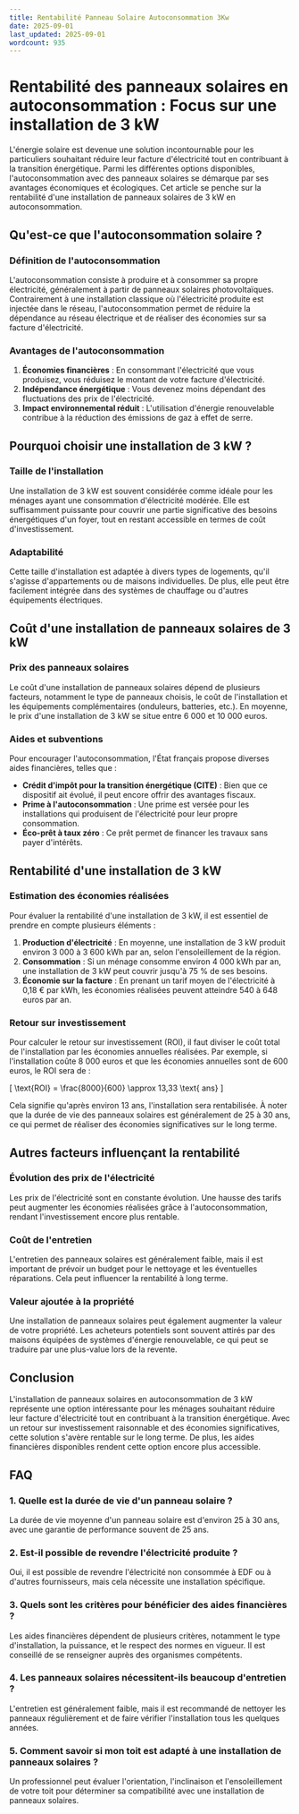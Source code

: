 ```yaml
---
title: Rentabilité Panneau Solaire Autoconsommation 3Kw
date: 2025-09-01
last_updated: 2025-09-01
wordcount: 935
---
```


# Rentabilité des panneaux solaires en autoconsommation : Focus sur une installation de 3 kW

L'énergie solaire est devenue une solution incontournable pour les particuliers souhaitant réduire leur facture d'électricité tout en contribuant à la transition énergétique. Parmi les différentes options disponibles, l'autoconsommation avec des panneaux solaires se démarque par ses avantages économiques et écologiques. Cet article se penche sur la rentabilité d'une installation de panneaux solaires de 3 kW en autoconsommation.

## Qu'est-ce que l'autoconsommation solaire ?

### Définition de l'autoconsommation

L'autoconsommation consiste à produire et à consommer sa propre électricité, généralement à partir de panneaux solaires photovoltaïques. Contrairement à une installation classique où l'électricité produite est injectée dans le réseau, l'autoconsommation permet de réduire la dépendance au réseau électrique et de réaliser des économies sur sa facture d'électricité.

### Avantages de l'autoconsommation

1. **Économies financières** : En consommant l'électricité que vous produisez, vous réduisez le montant de votre facture d'électricité.
2. **Indépendance énergétique** : Vous devenez moins dépendant des fluctuations des prix de l'électricité.
3. **Impact environnemental réduit** : L'utilisation d'énergie renouvelable contribue à la réduction des émissions de gaz à effet de serre.

## Pourquoi choisir une installation de 3 kW ?

### Taille de l'installation

Une installation de 3 kW est souvent considérée comme idéale pour les ménages ayant une consommation d'électricité modérée. Elle est suffisamment puissante pour couvrir une partie significative des besoins énergétiques d'un foyer, tout en restant accessible en termes de coût d'investissement.

### Adaptabilité

Cette taille d'installation est adaptée à divers types de logements, qu'il s'agisse d'appartements ou de maisons individuelles. De plus, elle peut être facilement intégrée dans des systèmes de chauffage ou d'autres équipements électriques.

## Coût d'une installation de panneaux solaires de 3 kW

### Prix des panneaux solaires

Le coût d'une installation de panneaux solaires dépend de plusieurs facteurs, notamment le type de panneaux choisis, le coût de l'installation et les équipements complémentaires (onduleurs, batteries, etc.). En moyenne, le prix d'une installation de 3 kW se situe entre 6 000 et 10 000 euros.

### Aides et subventions

Pour encourager l'autoconsommation, l'État français propose diverses aides financières, telles que :

- **Crédit d'impôt pour la transition énergétique (CITE)** : Bien que ce dispositif ait évolué, il peut encore offrir des avantages fiscaux.
- **Prime à l'autoconsommation** : Une prime est versée pour les installations qui produisent de l'électricité pour leur propre consommation.
- **Éco-prêt à taux zéro** : Ce prêt permet de financer les travaux sans payer d'intérêts.

## Rentabilité d'une installation de 3 kW

### Estimation des économies réalisées

Pour évaluer la rentabilité d'une installation de 3 kW, il est essentiel de prendre en compte plusieurs éléments :

1. **Production d'électricité** : En moyenne, une installation de 3 kW produit environ 3 000 à 3 600 kWh par an, selon l'ensoleillement de la région.
2. **Consommation** : Si un ménage consomme environ 4 000 kWh par an, une installation de 3 kW peut couvrir jusqu'à 75 % de ses besoins.
3. **Économie sur la facture** : En prenant un tarif moyen de l'électricité à 0,18 € par kWh, les économies réalisées peuvent atteindre 540 à 648 euros par an.

### Retour sur investissement

Pour calculer le retour sur investissement (ROI), il faut diviser le coût total de l'installation par les économies annuelles réalisées. Par exemple, si l'installation coûte 8 000 euros et que les économies annuelles sont de 600 euros, le ROI sera de :

\[ \text{ROI} = \frac{8000}{600} \approx 13,33 \text{ ans} \]

Cela signifie qu'après environ 13 ans, l'installation sera rentabilisée. À noter que la durée de vie des panneaux solaires est généralement de 25 à 30 ans, ce qui permet de réaliser des économies significatives sur le long terme.

## Autres facteurs influençant la rentabilité

### Évolution des prix de l'électricité

Les prix de l'électricité sont en constante évolution. Une hausse des tarifs peut augmenter les économies réalisées grâce à l'autoconsommation, rendant l'investissement encore plus rentable.

### Coût de l'entretien

L'entretien des panneaux solaires est généralement faible, mais il est important de prévoir un budget pour le nettoyage et les éventuelles réparations. Cela peut influencer la rentabilité à long terme.

### Valeur ajoutée à la propriété

Une installation de panneaux solaires peut également augmenter la valeur de votre propriété. Les acheteurs potentiels sont souvent attirés par des maisons équipées de systèmes d'énergie renouvelable, ce qui peut se traduire par une plus-value lors de la revente.

## Conclusion

L'installation de panneaux solaires en autoconsommation de 3 kW représente une option intéressante pour les ménages souhaitant réduire leur facture d'électricité tout en contribuant à la transition énergétique. Avec un retour sur investissement raisonnable et des économies significatives, cette solution s'avère rentable sur le long terme. De plus, les aides financières disponibles rendent cette option encore plus accessible.

## FAQ

### 1. Quelle est la durée de vie d'un panneau solaire ?

La durée de vie moyenne d'un panneau solaire est d'environ 25 à 30 ans, avec une garantie de performance souvent de 25 ans.

### 2. Est-il possible de revendre l'électricité produite ?

Oui, il est possible de revendre l'électricité non consommée à EDF ou à d'autres fournisseurs, mais cela nécessite une installation spécifique.

### 3. Quels sont les critères pour bénéficier des aides financières ?

Les aides financières dépendent de plusieurs critères, notamment le type d'installation, la puissance, et le respect des normes en vigueur. Il est conseillé de se renseigner auprès des organismes compétents.

### 4. Les panneaux solaires nécessitent-ils beaucoup d'entretien ?

L'entretien est généralement faible, mais il est recommandé de nettoyer les panneaux régulièrement et de faire vérifier l'installation tous les quelques années.

### 5. Comment savoir si mon toit est adapté à une installation de panneaux solaires ?

Un professionnel peut évaluer l'orientation, l'inclinaison et l'ensoleillement de votre toit pour déterminer sa compatibilité avec une installation de panneaux solaires.